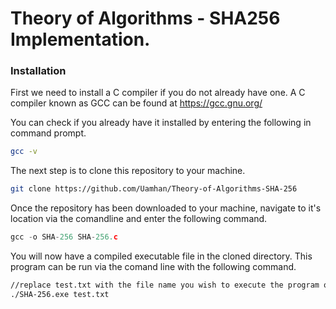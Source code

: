 # Theory of Algorithms -  SHA256 Implementation.

### Installation

First we need to install a C compiler if you do not already have one. A C compiler known as GCC can be found at
https://gcc.gnu.org/

You can check if you already have it installed by entering the following in command prompt.
```sh
gcc -v
```

The next step is to clone this repository to your machine.

```sh
git clone https://github.com/Uamhan/Theory-of-Algorithms-SHA-256
```

Once the repository has been downloaded to your machine, navigate to it's location via the comandline and enter the following command.

```c
gcc -o SHA-256 SHA-256.c
```
You will now have a compiled executable file in the cloned directory. This program can be run via the comand line
with the following command.
```bash
//replace test.txt with the file name you wish to execute the program on.
./SHA-256.exe test.txt
```
